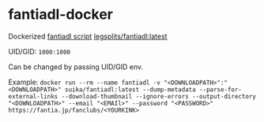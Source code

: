# fantiadl-docker
Dockerized [fantiadl script](https://github.com/bitbybyte/fantiadl) [legsplits/fantiadl:latest](https://hub.docker.com/r/legsplits/fantiadl)

UID/GID: `1000:1000`

Can be changed by passing UID/GID env.

Example:
`docker run --rm --name fantiadl -v "<DOWNLOADPATH>":"<DOWNLOADPATH>" suika/fantiadl:latest --dump-metadata --parse-for-external-links --download-thumbnail --ignore-errors --output-directory "<DOWNLOADPATH>" --email "<EMAIl>" --password "<PASSWORD>" https://fantia.jp/fanclubs/<YOURKINK>`
